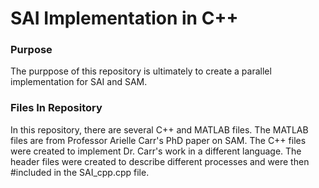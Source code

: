 # SAI Implementation in C++
### Purpose 
The purppose of this repository is ultimately to create a parallel implementation for SAI and SAM. 
### Files In Repository
In this repository, there are several C++ and MATLAB files. The MATLAB files are from Professor Arielle Carr's PhD paper on SAM. 
The C++ files were created to implement Dr. Carr's work in a different language. The header files were created to describe different
processes and were then #included in the SAI_cpp.cpp file. 
